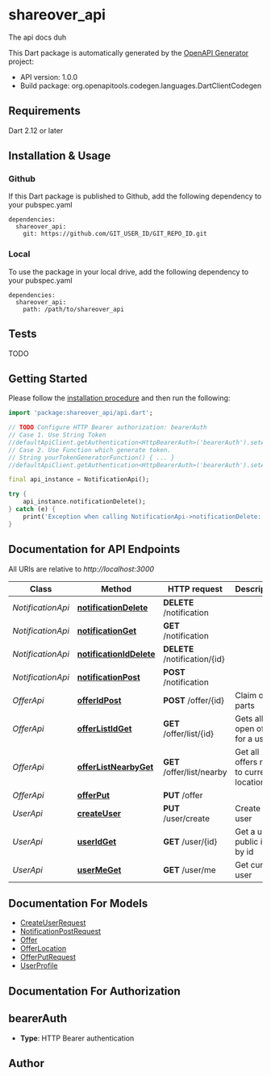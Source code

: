 # shareover_api
The api docs duh

This Dart package is automatically generated by the [OpenAPI Generator](https://openapi-generator.tech) project:

- API version: 1.0.0
- Build package: org.openapitools.codegen.languages.DartClientCodegen

## Requirements

Dart 2.12 or later

## Installation & Usage

### Github
If this Dart package is published to Github, add the following dependency to your pubspec.yaml
```
dependencies:
  shareover_api:
    git: https://github.com/GIT_USER_ID/GIT_REPO_ID.git
```

### Local
To use the package in your local drive, add the following dependency to your pubspec.yaml
```
dependencies:
  shareover_api:
    path: /path/to/shareover_api
```

## Tests

TODO

## Getting Started

Please follow the [installation procedure](#installation--usage) and then run the following:

```dart
import 'package:shareover_api/api.dart';

// TODO Configure HTTP Bearer authorization: bearerAuth
// Case 1. Use String Token
//defaultApiClient.getAuthentication<HttpBearerAuth>('bearerAuth').setAccessToken('YOUR_ACCESS_TOKEN');
// Case 2. Use Function which generate token.
// String yourTokenGeneratorFunction() { ... }
//defaultApiClient.getAuthentication<HttpBearerAuth>('bearerAuth').setAccessToken(yourTokenGeneratorFunction);

final api_instance = NotificationApi();

try {
    api_instance.notificationDelete();
} catch (e) {
    print('Exception when calling NotificationApi->notificationDelete: $e\n');
}

```

## Documentation for API Endpoints

All URIs are relative to *http://localhost:3000*

Class | Method | HTTP request | Description
------------ | ------------- | ------------- | -------------
*NotificationApi* | [**notificationDelete**](doc\/NotificationApi.md#notificationdelete) | **DELETE** /notification | 
*NotificationApi* | [**notificationGet**](doc\/NotificationApi.md#notificationget) | **GET** /notification | 
*NotificationApi* | [**notificationIdDelete**](doc\/NotificationApi.md#notificationiddelete) | **DELETE** /notification/{id} | 
*NotificationApi* | [**notificationPost**](doc\/NotificationApi.md#notificationpost) | **POST** /notification | 
*OfferApi* | [**offerIdPost**](doc\/OfferApi.md#offeridpost) | **POST** /offer/{id} | Claim offer parts
*OfferApi* | [**offerListIdGet**](doc\/OfferApi.md#offerlistidget) | **GET** /offer/list/{id} | Gets all open offers for a user
*OfferApi* | [**offerListNearbyGet**](doc\/OfferApi.md#offerlistnearbyget) | **GET** /offer/list/nearby | Get all offers near to current location
*OfferApi* | [**offerPut**](doc\/OfferApi.md#offerput) | **PUT** /offer | 
*UserApi* | [**createUser**](doc\/UserApi.md#createuser) | **PUT** /user/create | Create a user
*UserApi* | [**userIdGet**](doc\/UserApi.md#useridget) | **GET** /user/{id} | Get a users public info by id
*UserApi* | [**userMeGet**](doc\/UserApi.md#usermeget) | **GET** /user/me | Get current user


## Documentation For Models

 - [CreateUserRequest](doc\/CreateUserRequest.md)
 - [NotificationPostRequest](doc\/NotificationPostRequest.md)
 - [Offer](doc\/Offer.md)
 - [OfferLocation](doc\/OfferLocation.md)
 - [OfferPutRequest](doc\/OfferPutRequest.md)
 - [UserProfile](doc\/UserProfile.md)


## Documentation For Authorization


## bearerAuth

- **Type**: HTTP Bearer authentication


## Author




